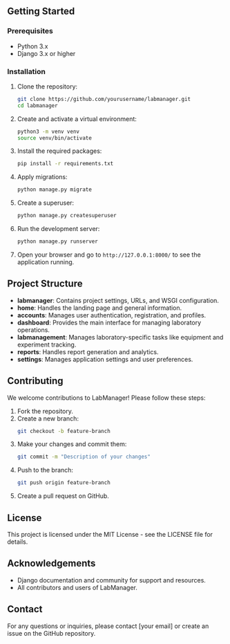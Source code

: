 
## Getting Started

### Prerequisites

- Python 3.x
- Django 3.x or higher

### Installation

1. Clone the repository:
    ```bash
    git clone https://github.com/yourusername/labmanager.git
    cd labmanager
    ```

2. Create and activate a virtual environment:
    ```bash
    python3 -m venv venv
    source venv/bin/activate
    ```

3. Install the required packages:
    ```bash
    pip install -r requirements.txt
    ```

4. Apply migrations:
    ```bash
    python manage.py migrate
    ```

5. Create a superuser:
    ```bash
    python manage.py createsuperuser
    ```

6. Run the development server:
    ```bash
    python manage.py runserver
    ```

7. Open your browser and go to `http://127.0.0.1:8000/` to see the application running.

## Project Structure

- **labmanager**: Contains project settings, URLs, and WSGI configuration.
- **home**: Handles the landing page and general information.
- **accounts**: Manages user authentication, registration, and profiles.
- **dashboard**: Provides the main interface for managing laboratory operations.
- **labmanagement**: Manages laboratory-specific tasks like equipment and experiment tracking.
- **reports**: Handles report generation and analytics.
- **settings**: Manages application settings and user preferences.

## Contributing

We welcome contributions to LabManager! Please follow these steps:

1. Fork the repository.
2. Create a new branch:
    ```bash
    git checkout -b feature-branch
    ```
3. Make your changes and commit them:
    ```bash
    git commit -m "Description of your changes"
    ```
4. Push to the branch:
    ```bash
    git push origin feature-branch
    ```
5. Create a pull request on GitHub.

## License

This project is licensed under the MIT License - see the LICENSE file for details.

## Acknowledgements

- Django documentation and community for support and resources.
- All contributors and users of LabManager.

## Contact

For any questions or inquiries, please contact [your email] or create an issue on the GitHub repository.
